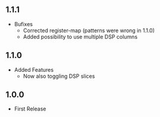 ## 1.1.1

* Bufixes
  * Corrected register-map (patterns were wrong in 1.1.0)
  * Added possibility to use multiple DSP columns

## 1.1.0

* Added Features
  * Now also toggling DSP slices

## 1.0.0 

* First Release
